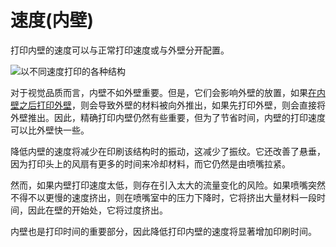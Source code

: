 速度(内壁)
====
打印内壁的速度可以与正常打印速度或与外壁分开配置。

![以不同速度打印的各种结构](../images/speed_difference.png)

对于视觉品质而言，内壁不如外壁重要。但是，它们会影响外壁的放置，如果[在内壁之后打印外壁](../shell/outer_inset_first.md)，则会导致外壁的材料被向外推出，如果先打印外壁，则会直接将外壁推出。因此，精确打印内壁仍然有些重要，但为了节省时间，内壁的打印速度可以比外壁快一些。

降低内壁的速度将减少在印刷该结构时的振动，这减少了振纹。它还改善了悬垂，因为打印头上的风扇有更多的时间来冷却材料，而它仍然是由喷嘴拉紧。

然而，如果内壁打印速度太低，则存在引入太大的流量变化的风险。如果喷嘴突然不得不以更慢的速度挤出，则在喷嘴室中的压力下降时，它将挤出大量材料一段时间，因此在壁的开始处，它将过度挤出。

内壁也是打印时间的重要部分，因此降低打印内壁的速度将显著增加印刷时间。

